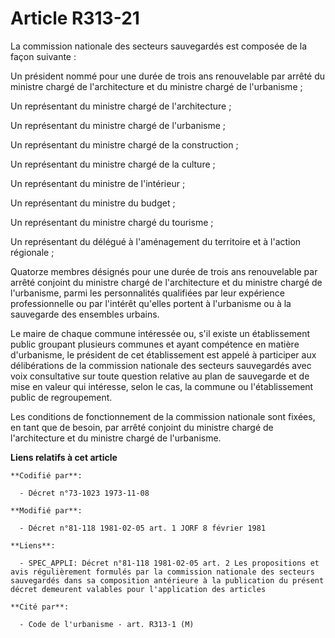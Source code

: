 # Article R313-21

La commission nationale des secteurs sauvegardés est composée de la façon suivante :

Un président nommé pour une durée de trois ans renouvelable par arrêté du ministre chargé de l'architecture et du ministre
chargé de l'urbanisme ;

Un représentant du ministre chargé de l'architecture ;

Un représentant du ministre chargé de l'urbanisme ;

Un représentant du ministre chargé de la construction ;

Un représentant du ministre chargé de la culture ;

Un représentant du ministre de l'intérieur ;

Un représentant du ministre du budget ;

Un représentant du ministre chargé du tourisme ;

Un représentant du délégué à l'aménagement du territoire et à l'action régionale ;

Quatorze membres désignés pour une durée de trois ans renouvelable par arrêté conjoint du ministre chargé de l'architecture
et du ministre chargé de l'urbanisme, parmi les personnalités qualifiées par leur expérience professionnelle ou par l'intérêt
qu'elles portent à l'urbanisme ou à la sauvegarde des ensembles urbains.

Le maire de chaque commune intéressée ou, s'il existe un établissement public groupant plusieurs communes et ayant compétence
en matière d'urbanisme, le président de cet établissement est appelé à participer aux délibérations de la commission
nationale des secteurs sauvegardés avec voix consultative sur toute question relative au plan de sauvegarde et de mise en
valeur qui intéresse, selon le cas, la commune ou l'établissement public de regroupement.

Les conditions de fonctionnement de la commission nationale sont fixées, en tant que de besoin, par arrêté conjoint du
ministre chargé de l'architecture et du ministre chargé de l'urbanisme.

**Liens relatifs à cet article**

	**Codifié par**:

	  - Décret n°73-1023 1973-11-08

	**Modifié par**:

	  - Décret n°81-118 1981-02-05 art. 1 JORF 8 février 1981

	**Liens**:

	  - SPEC_APPLI: Décret n°81-118 1981-02-05 art. 2 Les propositions et avis régulièrement formulés par la commission nationale des secteurs sauvegardés dans sa composition antérieure à la publication du présent décret demeurent valables pour l'application des articles

	**Cité par**:

	  - Code de l'urbanisme - art. R313-1 (M)
